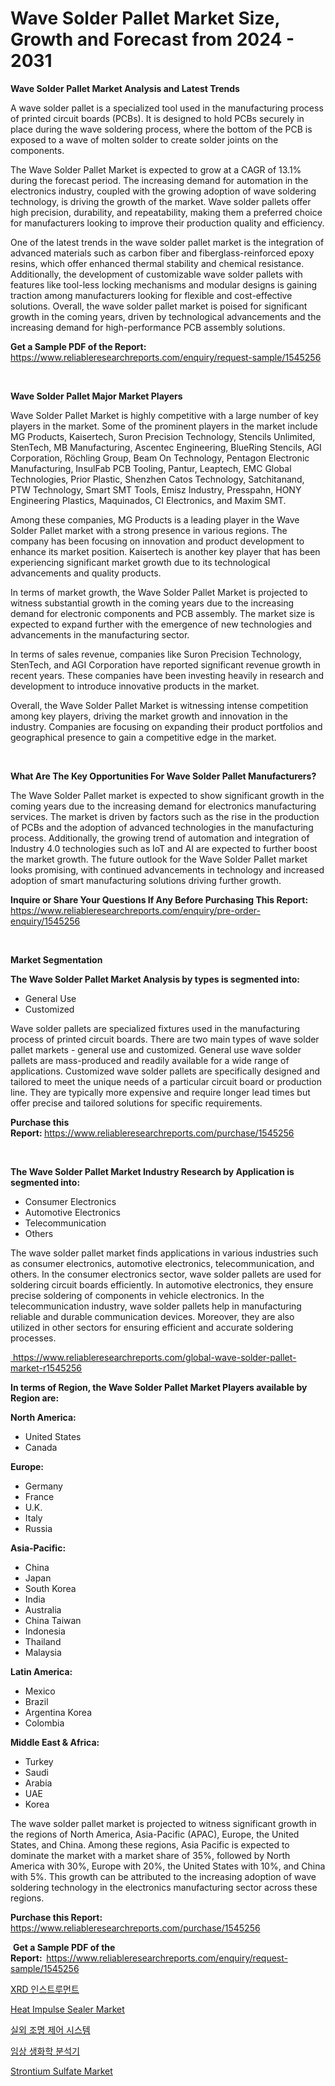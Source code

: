 <p><h1>Wave Solder Pallet Market Size, Growth and Forecast from 2024 - 2031</h1></p><p><strong>Wave Solder Pallet Market Analysis and Latest Trends</strong></p>
<p><p>A wave solder pallet is a specialized tool used in the manufacturing process of printed circuit boards (PCBs). It is designed to hold PCBs securely in place during the wave soldering process, where the bottom of the PCB is exposed to a wave of molten solder to create solder joints on the components.</p><p>The Wave Solder Pallet Market is expected to grow at a CAGR of 13.1% during the forecast period. The increasing demand for automation in the electronics industry, coupled with the growing adoption of wave soldering technology, is driving the growth of the market. Wave solder pallets offer high precision, durability, and repeatability, making them a preferred choice for manufacturers looking to improve their production quality and efficiency.</p><p>One of the latest trends in the wave solder pallet market is the integration of advanced materials such as carbon fiber and fiberglass-reinforced epoxy resins, which offer enhanced thermal stability and chemical resistance. Additionally, the development of customizable wave solder pallets with features like tool-less locking mechanisms and modular designs is gaining traction among manufacturers looking for flexible and cost-effective solutions. Overall, the wave solder pallet market is poised for significant growth in the coming years, driven by technological advancements and the increasing demand for high-performance PCB assembly solutions.</p></p>
<p><strong>Get a Sample PDF of the Report:&nbsp;</strong> <a href="https://www.reliableresearchreports.com/enquiry/request-sample/1545256">https://www.reliableresearchreports.com/enquiry/request-sample/1545256</a></p>
<p>&nbsp;</p>
<p><strong>Wave Solder Pallet Major Market Players</strong></p>
<p><p>Wave Solder Pallet Market is highly competitive with a large number of key players in the market. Some of the prominent players in the market include MG Products, Kaisertech, Suron Precision Technology, Stencils Unlimited, StenTech, MB Manufacturing, Ascentec Engineering, BlueRing Stencils, AGI Corporation, Röchling Group, Beam On Technology, Pentagon Electronic Manufacturing, InsulFab PCB Tooling, Pantur, Leaptech, EMC Global Technologies, Prior Plastic, Shenzhen Catos Technology, Satchitanand, PTW Technology, Smart SMT Tools, Emisz Industry, Presspahn, HONY Engineering Plastics, Maquinados, CI Electronics, and Maxim SMT.</p><p>Among these companies, MG Products is a leading player in the Wave Solder Pallet market with a strong presence in various regions. The company has been focusing on innovation and product development to enhance its market position. Kaisertech is another key player that has been experiencing significant market growth due to its technological advancements and quality products.</p><p>In terms of market growth, the Wave Solder Pallet Market is projected to witness substantial growth in the coming years due to the increasing demand for electronic components and PCB assembly. The market size is expected to expand further with the emergence of new technologies and advancements in the manufacturing sector.</p><p>In terms of sales revenue, companies like Suron Precision Technology, StenTech, and AGI Corporation have reported significant revenue growth in recent years. These companies have been investing heavily in research and development to introduce innovative products in the market.</p><p>Overall, the Wave Solder Pallet Market is witnessing intense competition among key players, driving the market growth and innovation in the industry. Companies are focusing on expanding their product portfolios and geographical presence to gain a competitive edge in the market.</p></p>
<p>&nbsp;</p>
<p><strong>What Are The Key Opportunities For Wave Solder Pallet Manufacturers?</strong></p>
<p><p>The Wave Solder Pallet market is expected to show significant growth in the coming years due to the increasing demand for electronics manufacturing services. The market is driven by factors such as the rise in the production of PCBs and the adoption of advanced technologies in the manufacturing process. Additionally, the growing trend of automation and integration of Industry 4.0 technologies such as IoT and AI are expected to further boost the market growth. The future outlook for the Wave Solder Pallet market looks promising, with continued advancements in technology and increased adoption of smart manufacturing solutions driving further growth.</p></p>
<p><strong>Inquire or Share Your Questions If Any Before Purchasing This Report:</strong> <a href="https://www.reliableresearchreports.com/enquiry/pre-order-enquiry/1545256">https://www.reliableresearchreports.com/enquiry/pre-order-enquiry/1545256</a></p>
<p>&nbsp;</p>
<p><strong>Market Segmentation</strong></p>
<p><strong>The Wave Solder Pallet Market Analysis by types is segmented into:</strong></p>
<p><ul><li>General Use</li><li>Customized</li></ul></p>
<p><p>Wave solder pallets are specialized fixtures used in the manufacturing process of printed circuit boards. There are two main types of wave solder pallet markets - general use and customized. General use wave solder pallets are mass-produced and readily available for a wide range of applications. Customized wave solder pallets are specifically designed and tailored to meet the unique needs of a particular circuit board or production line. They are typically more expensive and require longer lead times but offer precise and tailored solutions for specific requirements.</p></p>
<p><strong>Purchase this Report:&nbsp;</strong><a href="https://www.reliableresearchreports.com/purchase/1545256">https://www.reliableresearchreports.com/purchase/1545256</a></p>
<p>&nbsp;</p>
<p><strong>The Wave Solder Pallet Market Industry Research by Application is segmented into:</strong></p>
<p><ul><li>Consumer Electronics</li><li>Automotive Electronics</li><li>Telecommunication</li><li>Others</li></ul></p>
<p><p>The wave solder pallet market finds applications in various industries such as consumer electronics, automotive electronics, telecommunication, and others. In the consumer electronics sector, wave solder pallets are used for soldering circuit boards efficiently. In automotive electronics, they ensure precise soldering of components in vehicle electronics. In the telecommunication industry, wave solder pallets help in manufacturing reliable and durable communication devices. Moreover, they are also utilized in other sectors for ensuring efficient and accurate soldering processes.</p></p>
<p><a href="https://www.reliableresearchreports.com/global-wave-solder-pallet-market-r1545256">&nbsp;https://www.reliableresearchreports.com/global-wave-solder-pallet-market-r1545256</a></p>
<p><strong>In terms of Region, the Wave Solder Pallet Market Players available by Region are:</strong></p>
<p>
    <p> <strong> North America: </strong>
        <ul>
            <li>United States</li>
            <li>Canada</li>
        </ul>
        </p> 
    <p> <strong> Europe: </strong>
        <ul>
            <li>Germany</li>
            <li>France</li>
            <li>U.K.</li>
            <li>Italy</li>
            <li>Russia</li>
        </ul>
        </p> 
    <p> <strong> Asia-Pacific: </strong>
        <ul>
            <li>China</li>
            <li>Japan</li>
            <li>South Korea</li>
            <li>India</li>
            <li>Australia</li>
            <li>China Taiwan</li>
            <li>Indonesia</li>
            <li>Thailand</li>
            <li>Malaysia</li>
        </ul>
        </p> 
    <p> <strong> Latin America: </strong>
        <ul>
            <li>Mexico</li>
            <li>Brazil</li>
            <li>Argentina Korea</li>
            <li>Colombia</li>
        </ul>
        </p> 
    <p> <strong> Middle East & Africa: </strong>
        <ul>
            <li>Turkey</li>
            <li>Saudi</li>
            <li>Arabia</li>
            <li>UAE</li>
            <li>Korea</li>
        </ul>
    </p>
    </p>
<p><p>The wave solder pallet market is projected to witness significant growth in the regions of North America, Asia-Pacific (APAC), Europe, the United States, and China. Among these regions, Asia Pacific is expected to dominate the market with a market share of 35%, followed by North America with 30%, Europe with 20%, the United States with 10%, and China with 5%. This growth can be attributed to the increasing adoption of wave soldering technology in the electronics manufacturing sector across these regions.</p></p>
<p><strong>Purchase this Report: </strong><a href="https://www.reliableresearchreports.com/purchase/1545256">https://www.reliableresearchreports.com/purchase/1545256</a></p>
<p>&nbsp;<strong>Get a Sample PDF of the Report:&nbsp;&nbsp;</strong><a href="https://www.reliableresearchreports.com/enquiry/request-sample/1545256">https://www.reliableresearchreports.com/enquiry/request-sample/1545256</a></p>
<p><strong></strong></p>
<p><p><a href="https://medium.com/@daveblock56/xrd-%EA%B8%B0%EA%B8%B0-%EC%8B%9C%EC%9E%A5-%EC%A2%85%EB%A5%98-%EC%9D%91%EC%9A%A9-%EB%B0%8F-%EC%A7%80%EB%A6%AC%EC%97%90-%EB%8C%80%ED%95%9C-%ED%8F%AC%EA%B4%84%EC%A0%81-%ED%8F%89%EA%B0%80-561c5726830f">XRD 인스트루먼트</a></p><p><a href="https://github.com/timeliteaut/Market-Research-Report-List-2/blob/main/heat-impulse-sealer-market.md">Heat Impulse Sealer Market</a></p><p><a href="https://github.com/JonHarrtis67676y/Market-Research-Report-List-1/blob/main/680548025837.md">실외 조명 제어 시스템</a></p><p><a href="https://medium.com/@constantinvon/%EC%9E%84%EC%83%81-%EC%83%9D%ED%99%94%ED%95%99-%EB%B6%84%EC%84%9D%EA%B8%B0-%EC%8B%9C%EC%9E%A5-%EB%B3%B4%EA%B3%A0%EC%84%9C%EB%8A%94-%EC%9D%B4-%EC%8B%9C%EC%9E%A5%EC%9D%98-%EC%B5%9C%EC%8B%A0-%ED%8A%B8%EB%A0%8C%EB%93%9C%EC%99%80-%EC%84%B1%EC%9E%A5-%EA%B8%B0%ED%9A%8C%EB%A5%BC-%EB%B3%B4%EC%97%AC%EC%A4%8D%EB%8B%88%EB%8B%A4-43089782acdc">임상 생화학 분석기</a></p><p><a href="https://issuu.com/reportprime-2/docs/strontium-sulfate-market-size-2030.pptx">Strontium Sulfate Market</a></p></p>